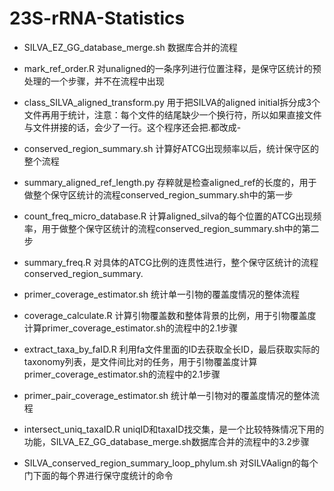 # 23S-rRNA-Statistics

* SILVA_EZ_GG_database_merge.sh 数据库合并的流程  
  
* mark_ref_order.R 对unaligned的一条序列进行位置注释，是保守区统计的预处理的一个步骤，并不在流程中出现
  

* class_SILVA_aligned_transform.py 用于把SILVA的aligned initial拆分成3个文件再用于统计，注意：每个文件的结尾缺少一个换行符，所以如果直接文件与文件拼接的话，会少了一行。这个程序还会把.都改成-

* conserved_region_summary.sh 计算好ATCG出现频率以后，统计保守区的整个流程

* summary_aligned_ref_length.py 存粹就是检查aligned_ref的长度的，用于做整个保守区统计的流程conserved_region_summary.sh中的第一步
  
* count_freq_micro_database.R 计算aligned_silva的每个位置的ATCG出现频率，用于做整个保守区统计的流程conserved_region_summary.sh中的第二步

* summary_freq.R 对具体的ATCG比例的连贯性进行，整个保守区统计的流程conserved_region_summary.
  
  
* primer_coverage_estimator.sh 统计单一引物的覆盖度情况的整体流程

* coverage_calculate.R 计算引物覆盖数和整体背景的比例，用于引物覆盖度计算primer_coverage_estimator.sh的流程中的2.1步骤

* extract_taxa_by_faID.R 利用fa文件里面的ID去获取全长ID，最后获取实际的taxonomy列表，是文件间比对的任务，用于引物覆盖度计算primer_coverage_estimator.sh的流程中的2.1步骤


* primer_pair_coverage_estimator.sh 统计单一引物对的覆盖度情况的整体流程

* intersect_uniq_taxaID.R uniqID和taxaID找交集，是一个比较特殊情况下用的功能，SILVA_EZ_GG_database_merge.sh数据库合并的流程中的3.2步骤


* SILVA_conserved_region_summary_loop_phylum.sh 对SILVAalign的每个门下面的每个界进行保守度统计的命令

